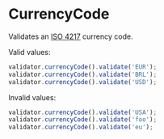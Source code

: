# CurrencyCode

Validates an [ISO 4217](http://en.wikipedia.org/wiki/ISO_4217) currency code.

Valid values:

```js
validator.currencyCode().validate('EUR');
validator.currencyCode().validate('BRL');
validator.currencyCode().validate('USD');
```

Invalid values:

```js
validator.currencyCode().validate('USA');
validator.currencyCode().validate('foo');
validator.currencyCode().validate('eu');
```
